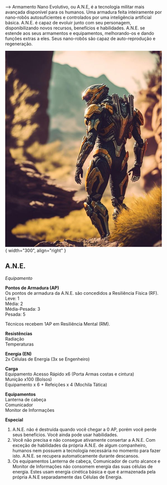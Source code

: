 
<!-- <figure markdown>
  ![Image title](../../images/human/ane.jpg){ width="300" }
  <!-- <figcaption>Image caption</figcaption> -->
</figure> -->
Armamento Nano Evolutivo, ou A.N.E, é a tecnologia militar mais avançada disponível para os humanos. Uma armadura feita inteiramente por nano-robôs autosuficientes e controlados por uma inteligência artificial básica.  
A.N.E. é capaz de evoluir junto com seu personagem, disponibilizando novos recursos, benefícios e habilidades.  
A.N.E. se estende aos seus armamentos e equipamentos, melhorando-os e dando funções extras a eles. Seus nano-robôs são capaz de auto-reprodução e regeneração.

![A.N.E](../../images/human/ane.jpg){ width="300", align="right" }

## A.N.E.
_Equipamento_

**Pontos de Armadura (AP)**  
Os pontos de armadura da A.N.E. são concedidos a Resiliência Física (RF).  
Leve: 1   
Média: 2  
Média-Pesada: 3  
Pesada: 5    

Técnicos recebem 1AP em Resiliência Mental (RM).

**Resistências**  
Radiação  
Temperaturas    

**Energia (EN)**  
2x Células de Energia (3x se Engenheiro)

**Carga**  
Equipamento Acesso Rápido x6  (Porta Armas costas e cintura)  
Munição x100 (Bolsos)  
Equipamento x 6 + Refeições x 4 (Mochila Tática)  

**Equipamentos**  
Lanterna de cabeça  
Comunicador  
Monitor de Informações

**Especial**  
1) A.N.E. não é destruída quando você chegar a 0 AP, porém você perde seus benefícios. Você ainda pode usar habilidades.
2) Você não precisa e não consegue ativamente consertar a A.N.E. Com exceção de habilidades da própria A.N.E. de algum companheiro, humanos nem possuem a tecnologia necessária no momento para fazer isto. A.N.E. se recupera automaticamente durante descansos.
3) Os equipamentos Lanterna de cabeça, Comunicador de curto alcance e Monitor de Informações não consomem energia das suas células de energia. Estes usam energia cinética básica e que é armazenada pela própria A.N.E separadamente das Células de Energia.
